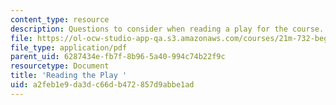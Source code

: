 ```yaml
---
content_type: resource
description: Questions to consider when reading a play for the course.
file: https://ol-ocw-studio-app-qa.s3.amazonaws.com/courses/21m-732-beginning-costume-design-and-construction-fall-2008/a2feb1e9da3dc66db472857d9abbe1ad_play_q.pdf
file_type: application/pdf
parent_uid: 6287434e-fb7f-8b96-5a40-994c74b22f9c
resourcetype: Document
title: 'Reading the Play '
uid: a2feb1e9-da3d-c66d-b472-857d9abbe1ad
---
```

